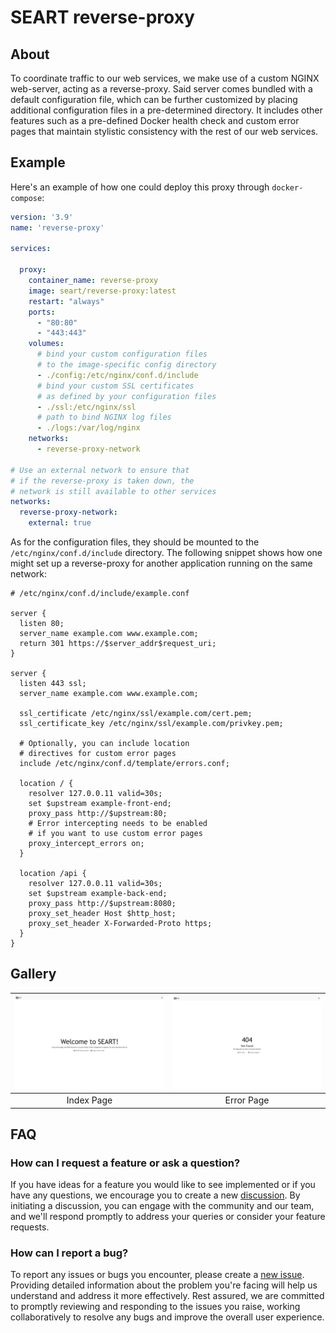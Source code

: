 # SEART reverse-proxy

## About

To coordinate traffic to our web services, we make use of a custom NGINX web-server, acting as a reverse-proxy.
Said server comes bundled with a default configuration file, which can be further customized by placing additional
configuration files in a pre-determined directory. It includes other features such as a pre-defined Docker health
check and custom error pages that maintain stylistic consistency with the rest of our web services.

## Example

Here's an example of how one could deploy this proxy through `docker-compose`:

```yaml
version: '3.9'
name: 'reverse-proxy'

services:

  proxy:
    container_name: reverse-proxy
    image: seart/reverse-proxy:latest
    restart: "always"
    ports:
      - "80:80"
      - "443:443"
    volumes:
      # bind your custom configuration files
      # to the image-specific config directory
      - ./config:/etc/nginx/conf.d/include
      # bind your custom SSL certificates
      # as defined by your configuration files
      - ./ssl:/etc/nginx/ssl
      # path to bind NGINX log files
      - ./logs:/var/log/nginx
    networks:
      - reverse-proxy-network

# Use an external network to ensure that
# if the reverse-proxy is taken down, the
# network is still available to other services
networks:
  reverse-proxy-network:
    external: true
```

As for the configuration files, they should be mounted to the `/etc/nginx/conf.d/include` directory.
The following snippet shows how one might set up a reverse-proxy for another application running
on the same network:

```nginx configuration
# /etc/nginx/conf.d/include/example.conf

server {
  listen 80;
  server_name example.com www.example.com;
  return 301 https://$server_addr$request_uri;
}

server {
  listen 443 ssl;
  server_name example.com www.example.com;

  ssl_certificate /etc/nginx/ssl/example.com/cert.pem;
  ssl_certificate_key /etc/nginx/ssl/example.com/privkey.pem;

  # Optionally, you can include location
  # directives for custom error pages
  include /etc/nginx/conf.d/template/errors.conf;

  location / {
    resolver 127.0.0.11 valid=30s;
    set $upstream example-front-end;
    proxy_pass http://$upstream:80;
    # Error intercepting needs to be enabled
    # if you want to use custom error pages
    proxy_intercept_errors on;
  }

  location /api {
    resolver 127.0.0.11 valid=30s;
    set $upstream example-back-end;
    proxy_pass http://$upstream:8080;
    proxy_set_header Host $http_host;
    proxy_set_header X-Forwarded-Proto https;
  }
}
```

## Gallery

| ![index](screenshots/index.jpg) | ![error](screenshots/error.jpg) |
|:-------------------------------:|:-------------------------------:|
|           Index Page            |           Error Page            |

## FAQ

### How can I request a feature or ask a question?

If you have ideas for a feature you would like to see implemented or if you have any questions, we encourage you to
create a new [discussion](https://github.com/seart-group/reverse-proxy/discussions/). By initiating a discussion, you
can engage with the community and our team, and we'll respond promptly to address your queries or consider your feature
requests.

### How can I report a bug?

To report any issues or bugs you encounter, please create a [new issue](https://github.com/seart-group/reverse-proxy/issues/).
Providing detailed information about the problem you're facing will help us understand and address it more effectively.
Rest assured, we are committed to promptly reviewing and responding to the issues you raise, working collaboratively
to resolve any bugs and improve the overall user experience.
